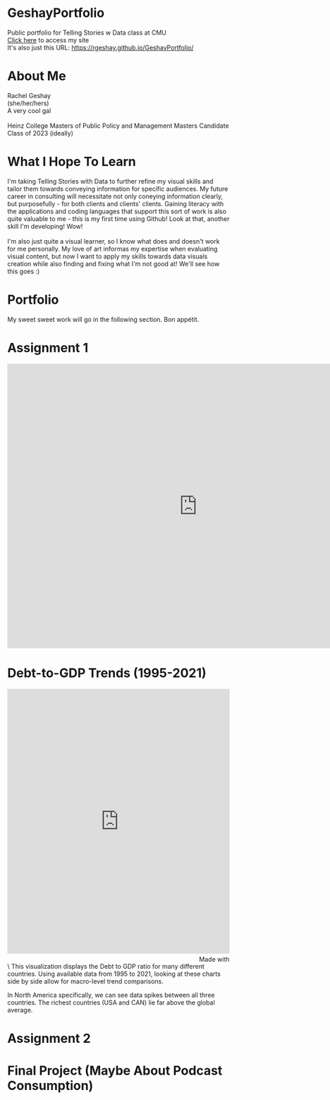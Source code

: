# GeshayPortfolio
Public portfolio for Telling Stories w Data class at CMU
\
[Click here](https://rgeshay.github.io/GeshayPortfolio/) to access my site
\
It's also just this URL: https://rgeshay.github.io/GeshayPortfolio/

# About Me
Rachel Geshay
\
(she/her/hers)
\
A very cool gal
\
\
Heinz College Masters of Public Policy and Management Masters Candidate
\
Class of 2023 (ideally)

# What I Hope To Learn
I'm taking Telling Stories with Data to further refine my visual skills and tailor them towards conveying information for specific audiences. My future career in consulting will necessitate not only coneying information clearly, but purposefully - for both clients and clients' clients. Gaining literacy with the applications and coding languages that support this sort of work is also quite valuable to me - this is my first time using Github! Look at that, another skill I'm developing! Wow!
\
\
I'm also just quite a visual learner, so I know what does and doesn't work for me personally. My love of art informas my expertise when evaluating visual content, but now I want to apply my skills towards data visuals creation while also finding and fixing what I'm not good at! We'll see how this goes :)

# Portfolio
My sweet sweet work will go in the following section. Bon appétit.

# Assignment 1
<iframe src="https://data.oecd.org/chart/6XZN" width="860" height="645" style="border: 0" mozallowfullscreen="true" webkitallowfullscreen="true" allowfullscreen="true"><a href="https://data.oecd.org/chart/6XZN" target="_blank">OECD Chart: General government debt, Total, % of GDP, Annual, 2018</a></iframe>

# Debt-to-GDP Trends (1995-2021)
<iframe src='https://flo.uri.sh/visualisation/12587454/embed' title='Interactive or visual content' class='flourish-embed-iframe' frameborder='0' scrolling='no' style='width:100%;height:600px;' sandbox='allow-same-origin allow-forms allow-scripts allow-downloads allow-popups allow-popups-to-escape-sandbox allow-top-navigation-by-user-activation'></iframe><div style='width:100%!;margin-top:4px!important;text-align:right!important;'><a class='flourish-credit' href='https://public.flourish.studio/visualisation/12587454/?utm_source=embed&utm_campaign=visualisation/12587454' target='_top' style='text-decoration:none!important'><img alt='Made with Flourish' src='https://public.flourish.studio/resources/made_with_flourish.svg' style='width:105px!important;height:16px!important;border:none!important;margin:0!important;'> </a></div>
\
This visualization displays the Debt to GDP ratio for many different countries. Using available data from 1995 to 2021, looking at these charts side by side allow for macro-level trend comparisons.

<div class="flourish-embed flourish-chart" data-src="visualisation/12595625"><script src="https://public.flourish.studio/resources/embed.js"></script></div>

In North America specifically, we can see data spikes between all three countries. The richest countries (USA and CAN) lie far above the global average.

# Assignment 2

# Final Project (Maybe About Podcast Consumption)
